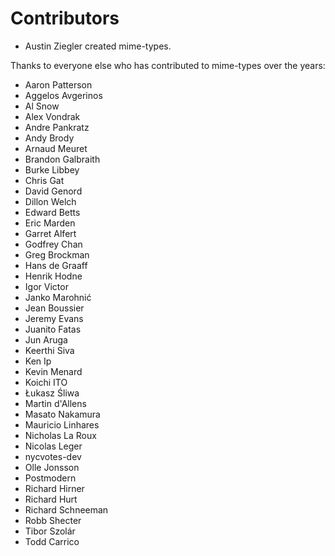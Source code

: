 # Contributors

- Austin Ziegler created mime-types.

Thanks to everyone else who has contributed to mime-types over the years:

- Aaron Patterson
- Aggelos Avgerinos
- Al Snow
- Alex Vondrak
- Andre Pankratz
- Andy Brody
- Arnaud Meuret
- Brandon Galbraith
- Burke Libbey
- Chris Gat
- David Genord
- Dillon Welch
- Edward Betts
- Eric Marden
- Garret Alfert
- Godfrey Chan
- Greg Brockman
- Hans de Graaff
- Henrik Hodne
- Igor Victor
- Janko Marohnić
- Jean Boussier
- Jeremy Evans
- Juanito Fatas
- Jun Aruga
- Keerthi Siva
- Ken Ip
- Kevin Menard
- Koichi ITO
- Łukasz Śliwa
- Martin d'Allens
- Masato Nakamura
- Mauricio Linhares
- Nicholas La Roux
- Nicolas Leger
- nycvotes-dev
- Olle Jonsson
- Postmodern
- Richard Hirner
- Richard Hurt
- Richard Schneeman
- Robb Shecter
- Tibor Szolár
- Todd Carrico
